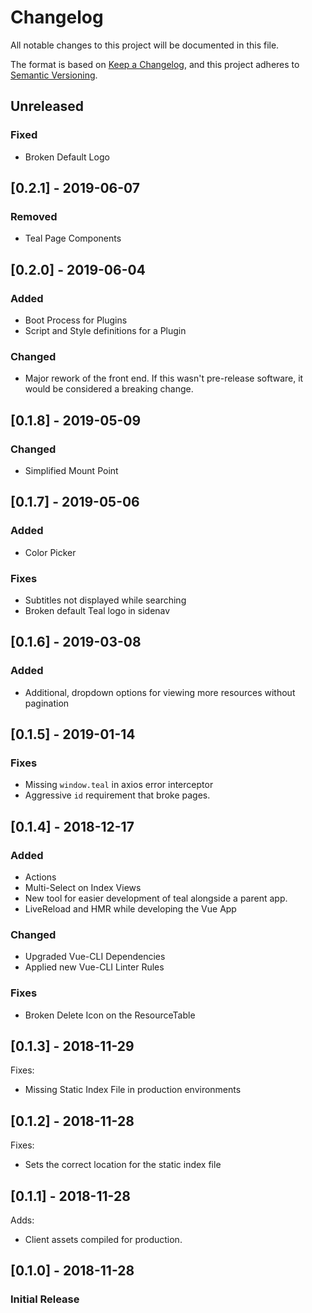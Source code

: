# Changelog
All notable changes to this project will be documented in this file.

The format is based on [Keep a Changelog](https://keepachangelog.com/en/1.0.0/),
and this project adheres to [Semantic Versioning](https://semver.org/spec/v2.0.0.html).

## Unreleased

### Fixed
- Broken Default Logo

## [0.2.1] - 2019-06-07

### Removed
- Teal Page Components

## [0.2.0] - 2019-06-04

### Added
- Boot Process for Plugins
- Script and Style definitions for a Plugin

### Changed
- Major rework of the front end.  If this wasn't pre-release software, it would
    be considered a breaking change.

## [0.1.8] - 2019-05-09

### Changed
- Simplified Mount Point

## [0.1.7] - 2019-05-06

### Added
- Color Picker

### Fixes
- Subtitles not displayed while searching
- Broken default Teal logo in sidenav

## [0.1.6] - 2019-03-08

### Added
- Additional, dropdown options for viewing more resources without pagination


## [0.1.5] - 2019-01-14

### Fixes
- Missing `window.teal` in axios error interceptor
- Aggressive `id` requirement that broke pages.

## [0.1.4] - 2018-12-17

### Added
- Actions
- Multi-Select on Index Views
- New tool for easier development of teal alongside a parent app.
- LiveReload and HMR while developing the Vue App
### Changed
- Upgraded Vue-CLI Dependencies
- Applied new Vue-CLI Linter Rules
### Fixes
- Broken Delete Icon on the ResourceTable

## [0.1.3] - 2018-11-29

Fixes:
- Missing Static Index File in production environments

## [0.1.2] - 2018-11-28

Fixes:

- Sets the correct location for the static index file

## [0.1.1] - 2018-11-28

Adds:

- Client assets compiled for production.

## [0.1.0] - 2018-11-28

### Initial Release

